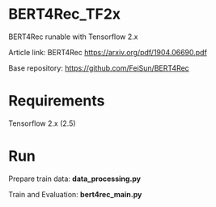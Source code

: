 # BERT4Rec_TF2x
BERT4Rec runable with Tensorflow 2.x 

Article link: BERT4Rec https://arxiv.org/pdf/1904.06690.pdf

Base repository: https://github.com/FeiSun/BERT4Rec

# Requirements
Tensorflow 2.x (2.5)

# Run 
Prepare train data: **data_processing.py**

Train and Evaluation: **bert4rec_main.py**
